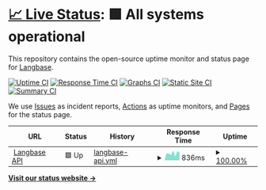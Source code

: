 # [📈 Live Status](https://LangbaseInc.github.io/langbase-status): <!--live status--> **🟩 All systems operational**

This repository contains the open-source uptime monitor and status page for [Langbase](https://langbase.com).

[![Uptime CI](https://github.com/LangbaseInc/langbase-status/workflows/Uptime%20CI/badge.svg)](https://github.com/LangbaseInc/langbase-status/actions?query=workflow%3A%22Uptime+CI%22)
[![Response Time CI](https://github.com/LangbaseInc/langbase-status/workflows/Response%20Time%20CI/badge.svg)](https://github.com/LangbaseInc/langbase-status/actions?query=workflow%3A%22Response+Time+CI%22)
[![Graphs CI](https://github.com/LangbaseInc/langbase-status/workflows/Graphs%20CI/badge.svg)](https://github.com/LangbaseInc/langbase-status/actions?query=workflow%3A%22Graphs+CI%22)
[![Static Site CI](https://github.com/LangbaseInc/langbase-status/workflows/Static%20Site%20CI/badge.svg)](https://github.com/LangbaseInc/langbase-status/actions?query=workflow%3A%22Static+Site+CI%22)
[![Summary CI](https://github.com/LangbaseInc/langbase-status/workflows/Summary%20CI/badge.svg)](https://github.com/LangbaseInc/langbase-status/actions?query=workflow%3A%22Summary+CI%22)

We use [Issues](https://github.com/LangbaseInc/langbase-status/issues) as incident reports, [Actions](https://github.com/LangbaseInc/langbase-status/actions) as uptime monitors, and [Pages](https://LangbaseInc.github.io/langbase-status) for the status page.

<!--start: status pages-->
<!-- This summary is generated by Upptime (https://github.com/upptime/upptime) -->
<!-- Do not edit this manually, your changes will be overwritten -->
<!-- prettier-ignore -->
| URL | Status | History | Response Time | Uptime |
| --- | ------ | ------- | ------------- | ------ |
| <img alt="" src="https://icons.duckduckgo.com/ip3/api.langbase.com.ico" height="13"> [Langbase API](https://api.langbase.com/health) | 🟩 Up | [langbase-api.yml](https://github.com/LangbaseInc/status/commits/HEAD/history/langbase-api.yml) | <details><summary><img alt="Response time graph" src="./graphs/langbase-api/response-time-week.png" height="20"> 836ms</summary><br><a href="https://status.langbase.com/history/langbase-api"><img alt="Response time 901" src="https://img.shields.io/endpoint?url=https%3A%2F%2Fraw.githubusercontent.com%2FLangbaseInc%2Fstatus%2FHEAD%2Fapi%2Flangbase-api%2Fresponse-time.json"></a><br><a href="https://status.langbase.com/history/langbase-api"><img alt="24-hour response time 949" src="https://img.shields.io/endpoint?url=https%3A%2F%2Fraw.githubusercontent.com%2FLangbaseInc%2Fstatus%2FHEAD%2Fapi%2Flangbase-api%2Fresponse-time-day.json"></a><br><a href="https://status.langbase.com/history/langbase-api"><img alt="7-day response time 836" src="https://img.shields.io/endpoint?url=https%3A%2F%2Fraw.githubusercontent.com%2FLangbaseInc%2Fstatus%2FHEAD%2Fapi%2Flangbase-api%2Fresponse-time-week.json"></a><br><a href="https://status.langbase.com/history/langbase-api"><img alt="30-day response time 814" src="https://img.shields.io/endpoint?url=https%3A%2F%2Fraw.githubusercontent.com%2FLangbaseInc%2Fstatus%2FHEAD%2Fapi%2Flangbase-api%2Fresponse-time-month.json"></a><br><a href="https://status.langbase.com/history/langbase-api"><img alt="1-year response time 901" src="https://img.shields.io/endpoint?url=https%3A%2F%2Fraw.githubusercontent.com%2FLangbaseInc%2Fstatus%2FHEAD%2Fapi%2Flangbase-api%2Fresponse-time-year.json"></a></details> | <details><summary><a href="https://status.langbase.com/history/langbase-api">100.00%</a></summary><a href="https://status.langbase.com/history/langbase-api"><img alt="All-time uptime 100.00%" src="https://img.shields.io/endpoint?url=https%3A%2F%2Fraw.githubusercontent.com%2FLangbaseInc%2Fstatus%2FHEAD%2Fapi%2Flangbase-api%2Fuptime.json"></a><br><a href="https://status.langbase.com/history/langbase-api"><img alt="24-hour uptime 100.00%" src="https://img.shields.io/endpoint?url=https%3A%2F%2Fraw.githubusercontent.com%2FLangbaseInc%2Fstatus%2FHEAD%2Fapi%2Flangbase-api%2Fuptime-day.json"></a><br><a href="https://status.langbase.com/history/langbase-api"><img alt="7-day uptime 100.00%" src="https://img.shields.io/endpoint?url=https%3A%2F%2Fraw.githubusercontent.com%2FLangbaseInc%2Fstatus%2FHEAD%2Fapi%2Flangbase-api%2Fuptime-week.json"></a><br><a href="https://status.langbase.com/history/langbase-api"><img alt="30-day uptime 100.00%" src="https://img.shields.io/endpoint?url=https%3A%2F%2Fraw.githubusercontent.com%2FLangbaseInc%2Fstatus%2FHEAD%2Fapi%2Flangbase-api%2Fuptime-month.json"></a><br><a href="https://status.langbase.com/history/langbase-api"><img alt="1-year uptime 100.00%" src="https://img.shields.io/endpoint?url=https%3A%2F%2Fraw.githubusercontent.com%2FLangbaseInc%2Fstatus%2FHEAD%2Fapi%2Flangbase-api%2Fuptime-year.json"></a></details>

<!--end: status pages-->

[**Visit our status website →**](https://LangbaseInc.github.io/langbase-status)
